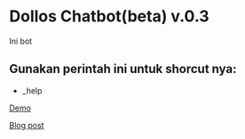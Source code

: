 # Dollos Chatbot(beta) v.0.3

Ini bot 

## Gunakan perintah ini untuk shorcut nya:
  * _help

[Demo](https://sylviapap.github.io/chatbot/)

[Blog post](https://dev.to/sylviapap/make-a-simple-chatbot-with-javascript-1gc)

